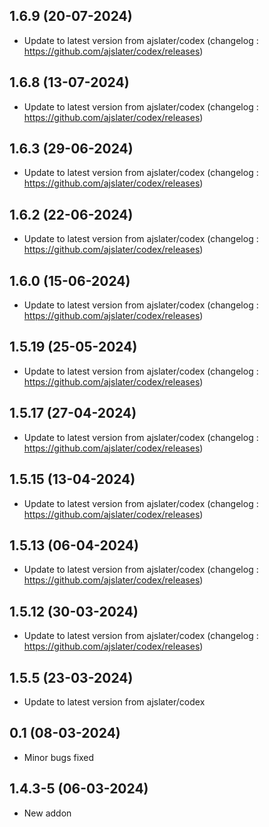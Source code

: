 
## 1.6.9 (20-07-2024)
- Update to latest version from ajslater/codex (changelog : https://github.com/ajslater/codex/releases)

## 1.6.8 (13-07-2024)
- Update to latest version from ajslater/codex (changelog : https://github.com/ajslater/codex/releases)

## 1.6.3 (29-06-2024)
- Update to latest version from ajslater/codex (changelog : https://github.com/ajslater/codex/releases)

## 1.6.2 (22-06-2024)
- Update to latest version from ajslater/codex (changelog : https://github.com/ajslater/codex/releases)

## 1.6.0 (15-06-2024)
- Update to latest version from ajslater/codex (changelog : https://github.com/ajslater/codex/releases)

## 1.5.19 (25-05-2024)
- Update to latest version from ajslater/codex (changelog : https://github.com/ajslater/codex/releases)

## 1.5.17 (27-04-2024)
- Update to latest version from ajslater/codex (changelog : https://github.com/ajslater/codex/releases)

## 1.5.15 (13-04-2024)
- Update to latest version from ajslater/codex (changelog : https://github.com/ajslater/codex/releases)

## 1.5.13 (06-04-2024)
- Update to latest version from ajslater/codex (changelog : https://github.com/ajslater/codex/releases)

## 1.5.12 (30-03-2024)
- Update to latest version from ajslater/codex (changelog : https://github.com/ajslater/codex/releases)

## 1.5.5 (23-03-2024)
- Update to latest version from ajslater/codex

## 0.1 (08-03-2024)

- Minor bugs fixed
## 1.4.3-5 (06-03-2024)

- New addon
